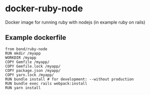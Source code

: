 # docker-ruby-node
Docker image for running ruby with nodejs (in example ruby on rails)

## Example dockerfile
```
from bond/ruby-node
RUN mkdir /myapp
WORKDIR /myapp
COPY Gemfile /myapp/
COPY Gemfile.lock /myapp/
COPY package.json /myapp/
COPY yarn.lock /myapp/
RUN bundle install # for development: --without production
RUN bundle exec rails webpack:install
RUN yarn install
```
